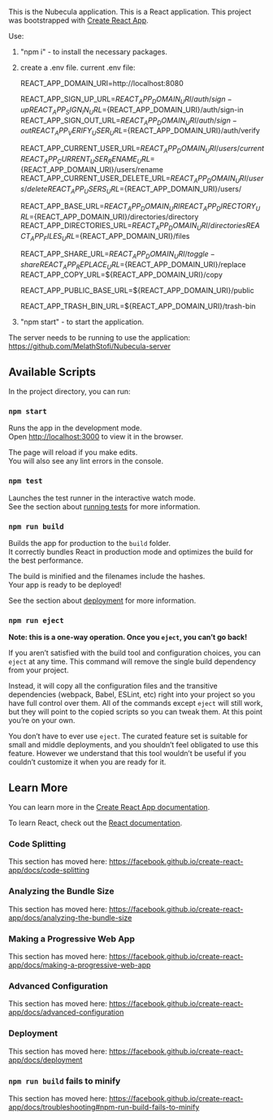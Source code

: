 This is the Nubecula application.
This is a React application.
This project was bootstrapped with [Create React App](https://github.com/facebook/create-react-app).

Use:

1. "npm i" - to install the necessary packages.
2. create a .env file.
  current .env file:

    REACT_APP_DOMAIN_URI=http://localhost:8080

    REACT_APP_SIGN_UP_URL=${REACT_APP_DOMAIN_URI}/auth/sign-up
    REACT_APP_SIGN_IN_URL=${REACT_APP_DOMAIN_URI}/auth/sign-in
    REACT_APP_SIGN_OUT_URL=${REACT_APP_DOMAIN_URI}/auth/sign-out
    REACT_APP_VERIFY_USER_URL=${REACT_APP_DOMAIN_URI}/auth/verify

    REACT_APP_CURRENT_USER_URL=${REACT_APP_DOMAIN_URI}/users/current
    REACT_APP_CURRENT_USER_RENAME_URL=${REACT_APP_DOMAIN_URI}/users/rename
    REACT_APP_CURRENT_USER_DELETE_URL=${REACT_APP_DOMAIN_URI}/users/delete
    REACT_APP_USERS_URL=${REACT_APP_DOMAIN_URI}/users/

    REACT_APP_BASE_URL=${REACT_APP_DOMAIN_URI}
    REACT_APP_DIRECTORY_URL=${REACT_APP_DOMAIN_URI}/directories/directory
    REACT_APP_DIRECTORIES_URL=${REACT_APP_DOMAIN_URI}/directories
    REACT_APP_FILES_URL=${REACT_APP_DOMAIN_URI}/files

    REACT_APP_SHARE_URL=${REACT_APP_DOMAIN_URI}/toggle-share
    REACT_APP_REPLACE_URL=${REACT_APP_DOMAIN_URI}/replace
    REACT_APP_COPY_URL=${REACT_APP_DOMAIN_URI}/copy

    REACT_APP_PUBLIC_BASE_URL=${REACT_APP_DOMAIN_URI}/public

    REACT_APP_TRASH_BIN_URL=${REACT_APP_DOMAIN_URI}/trash-bin
    
3. "npm start" - to start the application.

The server needs to be running to use the application: https://github.com/MelathStofi/Nubecula-server

## Available Scripts

In the project directory, you can run:

### `npm start`

Runs the app in the development mode.<br />
Open [http://localhost:3000](http://localhost:3000) to view it in the browser.

The page will reload if you make edits.<br />
You will also see any lint errors in the console.

### `npm test`

Launches the test runner in the interactive watch mode.<br />
See the section about [running tests](https://facebook.github.io/create-react-app/docs/running-tests) for more information.

### `npm run build`

Builds the app for production to the `build` folder.<br />
It correctly bundles React in production mode and optimizes the build for the best performance.

The build is minified and the filenames include the hashes.<br />
Your app is ready to be deployed!

See the section about [deployment](https://facebook.github.io/create-react-app/docs/deployment) for more information.

### `npm run eject`

**Note: this is a one-way operation. Once you `eject`, you can’t go back!**

If you aren’t satisfied with the build tool and configuration choices, you can `eject` at any time. This command will remove the single build dependency from your project.

Instead, it will copy all the configuration files and the transitive dependencies (webpack, Babel, ESLint, etc) right into your project so you have full control over them. All of the commands except `eject` will still work, but they will point to the copied scripts so you can tweak them. At this point you’re on your own.

You don’t have to ever use `eject`. The curated feature set is suitable for small and middle deployments, and you shouldn’t feel obligated to use this feature. However we understand that this tool wouldn’t be useful if you couldn’t customize it when you are ready for it.

## Learn More

You can learn more in the [Create React App documentation](https://facebook.github.io/create-react-app/docs/getting-started).

To learn React, check out the [React documentation](https://reactjs.org/).

### Code Splitting

This section has moved here: https://facebook.github.io/create-react-app/docs/code-splitting

### Analyzing the Bundle Size

This section has moved here: https://facebook.github.io/create-react-app/docs/analyzing-the-bundle-size

### Making a Progressive Web App

This section has moved here: https://facebook.github.io/create-react-app/docs/making-a-progressive-web-app

### Advanced Configuration

This section has moved here: https://facebook.github.io/create-react-app/docs/advanced-configuration

### Deployment

This section has moved here: https://facebook.github.io/create-react-app/docs/deployment

### `npm run build` fails to minify

This section has moved here: https://facebook.github.io/create-react-app/docs/troubleshooting#npm-run-build-fails-to-minify
